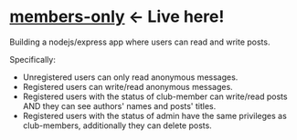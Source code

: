 # <a href="https://alert-summer-evening.glitch.me">members-only</a> <- Live here!

Building a nodejs/express app where users can read and write posts.

Specifically: 
- Unregistered users can only read anonymous messages.
- Registered users can write/read anonymous messages.
- Registered users with the status of club-member can write/read posts AND they can see authors' names and posts' titles.
- Registered users with the status of admin have the same privileges as club-members, additionally they can delete posts.
